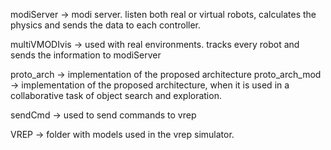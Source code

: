 modiServer -> modi server. listen both real or virtual robots, calculates the physics and sends the data to each controller.

multiVMODIvis -> used with real environments. tracks every robot and sends the information to modiServer

proto_arch ->  		implementation of the proposed architecture
proto_arch_mod ->	implementation of the proposed architecture, when it is used in a collaborative task of object search and exploration.

sendCmd -> used to send commands to vrep

VREP -> folder with models used in the vrep simulator.
